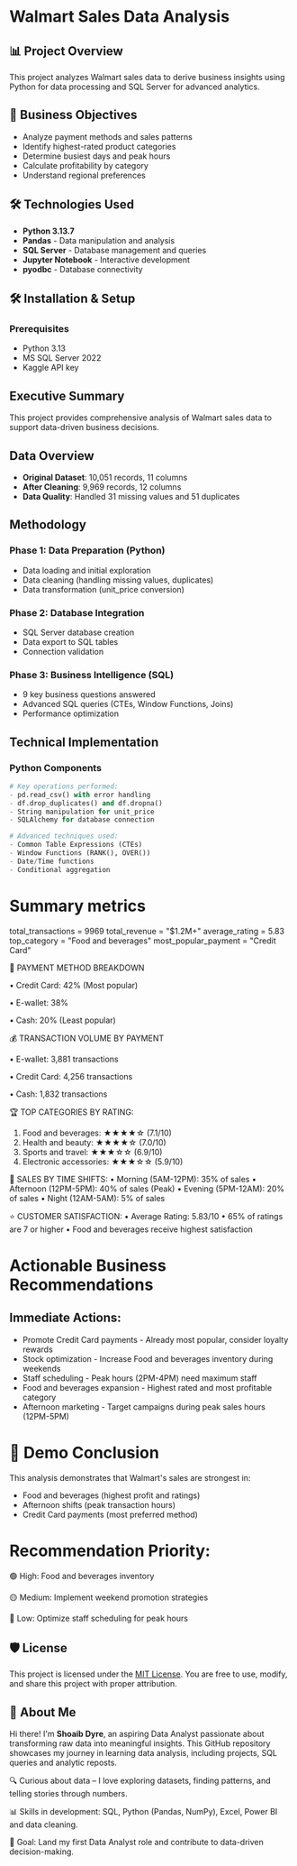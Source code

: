 # Walmart Sales Data Analysis

## 📊 Project Overview
This project analyzes Walmart sales data to derive business insights using Python for data processing and SQL Server for advanced analytics.

## 🎯 Business Objectives
- Analyze payment methods and sales patterns
- Identify highest-rated product categories
- Determine busiest days and peak hours
- Calculate profitability by category
- Understand regional preferences

## 🛠️ Technologies Used
- **Python 3.13.7**
- **Pandas** - Data manipulation and analysis
- **SQL Server** - Database management and queries
- **Jupyter Notebook** - Interactive development
- **pyodbc** - Database connectivity

## 🛠️ Installation & Setup

### Prerequisites
- Python 3.13
- MS SQL Server 2022
- Kaggle API key

## Executive Summary
This project provides comprehensive analysis of Walmart sales data to support data-driven business decisions.

## Data Overview
- **Original Dataset**: 10,051 records, 11 columns
- **After Cleaning**: 9,969 records, 12 columns
- **Data Quality**: Handled 31 missing values and 51 duplicates

## Methodology

### Phase 1: Data Preparation (Python)
- Data loading and initial exploration
- Data cleaning (handling missing values, duplicates)
- Data transformation (unit_price conversion)

### Phase 2: Database Integration
- SQL Server database creation
- Data export to SQL tables
- Connection validation

### Phase 3: Business Intelligence (SQL)
- 9 key business questions answered
- Advanced SQL queries (CTEs, Window Functions, Joins)
- Performance optimization

## Technical Implementation

### Python Components
```python
# Key operations performed:
- pd.read_csv() with error handling
- df.drop_duplicates() and df.dropna()
- String manipulation for unit_price
- SQLAlchemy for database connection

# Advanced techniques used:
- Common Table Expressions (CTEs)
- Window Functions (RANK(), OVER())
- Date/Time functions
- Conditional aggregation 
```
# Summary metrics

total_transactions = 9969
total_revenue = "$1.2M+"
average_rating = 5.83
top_category = "Food and beverages"
most_popular_payment = "Credit Card"

📱 PAYMENT METHOD BREAKDOWN

• Credit Card:    42%  (Most popular)

• E-wallet:       38%  

• Cash:           20%  (Least popular)

💰 TRANSACTION VOLUME BY PAYMENT

• E-wallet:    3,881 transactions

• Credit Card: 4,256 transactions  

• Cash:        1,832 transactions

🏆 TOP CATEGORIES BY RATING:
1. Food and beverages:        ★★★★☆ (7.1/10)
2. Health and beauty:         ★★★★☆ (7.0/10)
3. Sports and travel:         ★★★☆☆ (6.9/10)
4. Electronic accessories:    ★★★☆☆ (5.9/10)

🌅 SALES BY TIME SHIFTS:
• Morning (5AM-12PM):    35% of sales
• Afternoon (12PM-5PM):  40% of sales (Peak)
• Evening (5PM-12AM):    20% of sales
• Night (12AM-5AM):      5% of sales

⭐ CUSTOMER SATISFACTION:
• Average Rating: 5.83/10
• 65% of ratings are 7 or higher
• Food and beverages receive highest satisfaction

# Actionable Business Recommendations
## Immediate Actions:
- Promote Credit Card payments - Already most popular, consider loyalty rewards
- Stock optimization - Increase Food and beverages inventory during weekends
- Staff scheduling - Peak hours (2PM-4PM) need maximum staff
- Food and beverages expansion - Highest rated and most profitable category
- Afternoon marketing - Target campaigns during peak sales hours (12PM-5PM)

# 🎯 Demo Conclusion
This analysis demonstrates that Walmart's sales are strongest in:
- Food and beverages (highest profit and ratings)
- Afternoon shifts (peak transaction hours)
- Credit Card payments (most preferred method)

# Recommendation Priority:

🟢 High: Food and beverages inventory

🟡 Medium: Implement weekend promotion strategies

🔵 Low: Optimize staff scheduling for peak hours

## 🛡️ License

This project is licensed under the [MIT License](LICENSE). You are free to use, modify, and share this project with proper attribution.

## 🌟 About Me

Hi there! I'm **Shoaib Dyre**, an aspiring Data Analyst passionate about transforming raw data into meaningful insights. This GitHub repository showcases my journey in learning data analysis, including projects, SQL queries and analytic reposts.

  🔍 Curious about data – I love exploring datasets, finding patterns, and telling stories through numbers.

  📊 Skills in development: SQL, Python (Pandas, NumPy), Excel, Power BI and data cleaning.

  🎯 Goal: Land my first Data Analyst role and contribute to data-driven decision-making.
